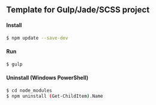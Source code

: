 ## Template for Gulp/Jade/SCSS project

#### Install
```sh
$ npm update --save-dev
```

#### Run

```sh
$ gulp
```

#### Uninstall (Windows PowerShell)
```sh
$ cd node_modules
$ npm uninstall (Get-ChildItem).Name 
```

